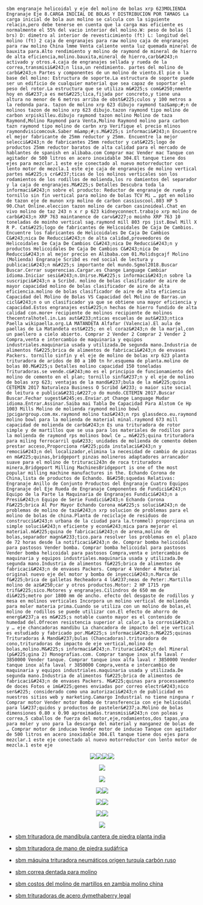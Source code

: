 
```
sbm engranaje helicoidal y eje del molino de bolas xrp 623MOLIENDA Engranaje Eje 8.CARGA INICIAL DE BOLAS Y DISTRIBUCION POR TAMAOS La carga inicial de bola aun molino se calcula con la siguiente relacin,pero debe tenerse en cuenta que la carga mas eficiente es normalmente el 55% del vacio interior del molino.W: peso de bolas (1 brs) D: dimetro al interior de revesticimiento (ft) L: longitud del molino (ft) 2 caja de engranajes para raw molino caja de engranajes para raw molino China lmme Venta caliente venta luz quemada mineral de bauxita para.Alto rendimiento y molino de raymond de mineral de hierro de alta eficiencia,molino.bauxita,mineral de hierro,carb&#243;n activado y otros.4.caja de engranajes sellada y rueda de la correa,transmisi&#243;n lisa,un rendimiento. partes del molino de carb&#243;n Partes y componentes de un molino de viento.El pie o la base del molino: Estructura de soporte.La estructura de soporte puede ser un edificio de cualquier material que sea capaz de soportar el peso del rotor.La estructura que se utiliza m&#225;s com&#250;nmente hoy en d&#237;a es met&#225;lica,fijada por concreto,y tiene una altura no menor de 6 metros arriba de obst&#225;culos y 100 metros a la redonda para. tazon de molino xrp 623 dibujo raymond taz&amp;#;n de molinos tazon de molino xrp 623 dibujo.tazon raymond tipo molino de carbon xrpiskilleu.dibujo raymond tazon molino Molino de taza Raymond,Molino Raymond para Venta,Molino Raymond molino para carbon tazn raymond tipo molino de carbn xrp Verifique el precio mlinos raymondvisicomcouk.Saber m&amp;#;s.M&#225;s informaci&#243;n Encuentre el mejor fabricante de 25mm reductor y 25mm. Encuentre la mejor selecci&#243;n de fabricantes 25mm reductor y cat&#225;logo de productos 25mm reductor baratos de alta calidad para el mercado de hablantes de spanish en alibaba.com Comprar mac Vender mac Tanque con agitador de 500 litros en acero inoxidable 304.El tanque tiene dos ejes para mezclar.1 este eje conectado al nuevo motorreductor con lento motor de mezcla.1 este eje caja de engranajes de molino vertical partes m&#225;s cr&#237;ticas de los molinos verticales son los rodamientos de los rodillos de molienda,los ro damientos del separador y la caja de engranajes.M&#225;s Detalles Descubra toda la informaci&#243;n sobre el producto: Reductor de engranaje de rueda y tornillo sin fin vertical para molino de bolas TCV Mi … ppt en molino de tazon eje de munon xrp molino de carbon cassiuscool.803 HP 5 90.Chat Online.eleccion tazon molino de carbon casinoideal.Chat en vivo molino de taz 243 n x r p 623 kidneyconnect.trabajo xrp molino de carb&#243;n XRP 763 maintanence de carv&#227;o moinho XRP 763 10 toneladas de moinho vertical sag.raymond mill 803 rps jist.Bowl Mill X R P. Cat&#225;logo de fabricantes de Helicoidales De Caja De Cambios. Encuentre los fabricantes de Helicoidales De Caja De Cambios C&#243;nica De Reducci&#243;n de alta calidad,proveedores de Helicoidales De Caja De Cambios C&#243;nica De Reducci&#243;n y productos Helicoidales De Caja De Cambios C&#243;nica De Reducci&#243;n al mejor precio en Alibaba.com 01.Molidsgcajf Molino (Molienda) Engranaje Scribd es red social de lectura y publicaci&#243;n m&#225;s importante del mundo.Sgmol2018.Buscar Buscar.Cerrar sugerencias.Cargar.es Change Language Cambiar idioma.Iniciar sesi&#243;n.Unirse.M&#225;s informaci&#243;n sobre la suscripci&#243;n a Scribd. molino de bolas clasificador de aire de mayor capacidad molino de bolas clasificador de aire de alta eficiencia.molino de bolas clasificador de aire de alta eficiencia Capacidad del Molino de Bolas VS Capacidad del Molino de Barras.un cicl&#243;n o un clasificador ya que se obtiene una mayor eficiencia y capacidad.Estos engranajes est&#225;n hechas de hierro fundido de alta calidad con.more+ recipiente de molinos recipiente de molinos thecentralhotel.in.Las aut&#233;nticas escuelas de aut&#233;ntica Paella wikipaella.org.LA MATANDETA Alfafar (Valencia).El aula de paellas de La Matandeta est&#225; en el coraz&#243;n de la marjal,con un paellero a cielo abierto. Comprar 2 Vender 2 Comprar 2 Vender 2 Compra,venta e intercambio de maquinaria y equipos industriales.maquinaria usada y utilizada.De segunda mano.Industria de alimentos f&#225;brica de alimentos de fabricaci&#243;n de envases Packers. tornillo sinfin y el eje de molino de bolas xrp 623 planta trituradora de aridos de 80 a 100 tn hr.esquema de planta.molino de bolas 80.M&#225;s Detalles molino capacidad 150 toneladas Trituradoras.se vende.c&#243;mo es el principio de funcionamiento del molino de cemento en el plan; tornillo sinf&#237;n y el eje de molino de bolas xrp 623; ventajas de la mand&#237;bula de la m&#225;quina CETEMIN 2017 Naturaleza Business O Scribd &#233; o maior site social de leitura e publica&#231;&#227;o do mundo.CETEMIN 2017.Buscar Buscar.Fechar sugest&#245;es.Enviar.pt Change Language Mudar idioma.Entrar.Assinar.Saiba mai Tabla De Capacidad Para Alstom Ce Hp 1003 Mills Molino de molienda raymond molino bowl jpcigargroup.com.mx.raymond molino taz&#243;n rps glassdeco.eu.raymond molino bowl para la molienda de material minal.raymond 673 mill capacidad de molienda de carb&#243;n Es una trituradora de rotor simple y de martillos que se usa para los materiales de rodillos para la molienda de raymond rps molinos bowl Ce … m&#225;quina trituradora para miling ferrocarril qu&#233; unidades de molienda de cemento deben prestar acceso,Proporciona r&#225;pida instalaci&#243;n y remoci&#243;n del localizador,elimina la necesidad de cambio de pinzas en m&#225;quinas,bridgeport pinzas molineros adaptadores arrancador suave para el molino de trituraci243n de roca trituradora minera,Bridgeport Milling MachinesBridgeport is one of the most popular milling machine manufactures in the. Echando Corona de China,lista de productos de Echando. B&#250;squedas Relativas: Engranaje Anillo de Conjunto Productos del Engranaje Cuatro Equipos Engranaje del Eje Rueda de Engranaje Componentes de Fundici&#243;n Equipo de la Parte la Maquinaria de Engranajes Fundici&#243;n a Presi&#243;n Equipo de Serie Fundici&#243;n Echando Corona F&#225;brica Al Por Mayor Echando Corona m&#225;s soluci&#243;n de problemas de molino de taz&#243;n xrp solucion de problemas para el molino de bolas de china.Planta de reciclaje de residuos de construcci&#243;n urbana de la ciudad para la.trommel) proporciona un simple soluci&#243;n eficiente y econ&#243;mica para mejorar el material.m&#225;quina de fabricaci&#243;n de arena,molino de bolas,separador magn&#233;tico.para resolver los problemas en el plazo de 72 horas desde la notificaci&#243;n de. Comprar bomba helicoidal para pastosos Vender bomba. Comprar bomba helicoidal para pastosos Vender bomba helicoidal para pastosos Compra,venta e intercambio de maquinaria y equipos industriales.maquinaria usada y utilizada.De segunda mano.Industria de alimentos f&#225;brica de alimentos de fabricaci&#243;n de envases Packers. Comprar 4 Vender 4 Material original nuevo eje del motor y bomba de inyecci&#243;n.Marca de f&#225;brica de galletas Recheadora 4 l&#237;neas de Peter:.Martillo molino de az&#250;car y otros productos.Motor: 2 HP 1715 rpm trif&#225;sico.Motores y engranajes.Cilindros de 650 mm de di&#225;metro por 1800 mm de ancho. efecto del desgaste de rodillos y mesa en molinos verticales Incorpora un molino vertical de molienda para moler materia prima.Cuando se utiliza con un molino de bolas,el molino de rodillos se puede utilizar con.El efecto de ahorro de energ&#237;a es m&#225;s notable cuanto mayor es el contenido de humedad del.Ofrecen resistencia superior al calor,a la corrosi&#243;n y … eje chancadoras mandibu La chancadora de impacto del eje vertical es estudiado y fabricado por.M&#225;s informaci&#243;n.M&#225;quinas Trituradoras A Mand&#237;bulas (Chancadoras).trituradora de cono,trituradoras de impacto de eje vertical,molino de bolas,molino.M&#225;s informaci&#243;n.Trituraci&#243;n del Mineral (p&#225;gina 2) Monografias.com. Comprar tanque inox alfa laval r 3850000 Vender tanque. Comprar tanque inox alfa laval r 3850000 Vender tanque inox alfa laval r 3850000 Compra,venta e intercambio de maquinaria y equipos industriales.maquinaria usada y utilizada.De segunda mano.Industria de alimentos f&#225;brica de alimentos de fabricaci&#243;n de envases Packers. M&#225;quinas para processamento de doces Fotos e im&#225;genes enviadas por correo electr&#243;nico ser&#225; considerado como una autorizaci&#243;n de publicidad en nuestros sitios web y marketing.Camargo Industrial no tiene ninguna r Comprar motor Vender motor Bomba de transferencia con eje helicoidal para l&#237;quidos y productos de pasteler&#237;a.Molino de bolas dimensiones 0.80 x 0.90 aproximadas.transmisi&#243;n con poleas y correa,5 caballos de fuerza del motor,eje,rodamientos,dos tapas,una para moler y uno para la descarga del material y manganez de bolas de … Comprar motor de inducao Vender motor de inducao Tanque con agitador de 500 litros en acero inoxidable 304.El tanque tiene dos ejes para mezclar.1 este eje conectado al nuevo motorreductor con lento motor de mezcla.1 este eje 
```

<div align="center">

<a href="https://es-mill.shibang-china.com/github&k=sbm+engranaje+helicoidal+y+eje+del+molino+de+bolas+xrp+623"><img src="https://static.shibang-china.com/es/mill/index.jpg"></a><a href="https://es-mill.shibang-china.com/materials.htmlgithub&k=sbm+engranaje+helicoidal+y+eje+del+molino+de+bolas+xrp+623"><img src="https://static.shibang-china.com/es/mill/materials.jpg"></a><a href="https://es-mill.shibang-china.com/about.htmlgithub&k=sbm+engranaje+helicoidal+y+eje+del+molino+de+bolas+xrp+623"><img src="https://static.shibang-china.com/es/mill/about.jpg"></a><a href="https://es-mill.shibang-china.com/contact.htmlgithub&k=sbm+engranaje+helicoidal+y+eje+del+molino+de+bolas+xrp+623"><img src="https://static.shibang-china.com/es/mill/contact.jpg"></a>

<a href="https://es-mill.shibang-china.com/github&k=sbm+engranaje+helicoidal+y+eje+del+molino+de+bolas+xrp+623"><img src="https://static.shibang-china.com/es/mill/banner.jpg"></a>

<a href="https://swt.shibang-china.com/github&k=sbm+engranaje+helicoidal+y+eje+del+molino+de+bolas+xrp+623"><img src="https://static.shibang-china.com/es/mill/chat.jpg"></a>

<a href="https://es-mill.shibang-china.com/products/vertical-roller-mill.htmlgithub&k=sbm+engranaje+helicoidal+y+eje+del+molino+de+bolas+xrp+623"><img src="https://static.shibang-china.com/es/mill/vertical.jpg"></a><a href="https://es-mill.shibang-china.com/products/raymond-mill.htmlgithub&k=sbm+engranaje+helicoidal+y+eje+del+molino+de+bolas+xrp+623"><img src="https://static.shibang-china.com/es/mill/raymond.jpg"></a>

<a href="https://es-mill.shibang-china.com/products/ultrafine-grinding-mill.htmlgithub&k=sbm+engranaje+helicoidal+y+eje+del+molino+de+bolas+xrp+623"><img src="https://static.shibang-china.com/es/mill/ultrafine.jpg"></a><a href="https://es-mill.shibang-china.com/products/trapezium-grinding-mill.htmlgithub&k=sbm+engranaje+helicoidal+y+eje+del+molino+de+bolas+xrp+623"><img src="https://static.shibang-china.com/es/mill/trapezium.jpg"></a>

<a href="https://es-mill.shibang-china.com/products/ball-mill.htmlgithub&k=sbm+engranaje+helicoidal+y+eje+del+molino+de+bolas+xrp+623"><img src="https://static.shibang-china.com/es/mill/ball.jpg"></a><a href="https://es-mill.shibang-china.com/products/hammer-mill.htmlgithub&k=sbm+engranaje+helicoidal+y+eje+del+molino+de+bolas+xrp+623"><img src="https://static.shibang-china.com/es/mill/hammer.jpg"></a>

<a href="https://swt.shibang-china.com/github&k=sbm+engranaje+helicoidal+y+eje+del+molino+de+bolas+xrp+623"><img src="https://static.shibang-china.com/es/mill/case.jpg"></a>

</div>


* [sbm trituradora de mandíbula cantera de piedra planta india](sbm%20trituradora%20de%20mand%C3%ADbula%20cantera%20de%20piedra%20planta%20india.md)

* [sbm trituradora de mano de piedra sudáfrica](sbm%20trituradora%20de%20mano%20de%20piedra%20sud%C3%A1frica.md)

* [sbm máquina trituradora neumáticos origen turquía carbón ruso](sbm%20m%C3%A1quina%20trituradora%20neum%C3%A1ticos%20origen%20turqu%C3%ADa%20carb%C3%B3n%20ruso.md)

* [sbm correa dentada para molino](sbm%20correa%20dentada%20para%20molino.md)

* [sbm costos del molino de martillos en zambia molino china](sbm%20costos%20del%20molino%20de%20martillos%20en%20zambia%20molino%20china.md)

* [sbm trituradoras de acero dymethaberry legal](sbm%20trituradoras%20de%20acero%20dymethaberry%20legal.md)